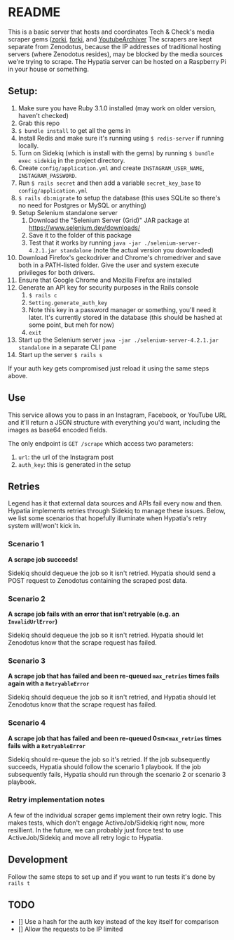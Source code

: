 # README

This is a basic server that hosts and coordinates Tech & Check's media scraper gems ([zorki](https://www.github.com/cguess/zorki), [forki](https://github.com/oneroyalace/forki), and [YoutubeArchiver](https://github.com/TechAndCheck/YoutubeArchiver)
The scrapers are kept separate from Zenodotus, because the IP addresses of traditional hosting servers (where Zenodotus resides), may be blocked by the media sources we're trying to scrape. The Hypatia server can be hosted on a Raspberry Pi in your house or something.

## Setup:
1. Make sure you have Ruby 3.1.0 installed (may work on older version, haven't checked)
1. Grab this repo
1. `$ bundle install` to get all the gems in
1. Install Redis and make sure it's running using `$ redis-server` if running locally.
1. Turn on Sidekiq (which is install with the gems) by running `$ bundle exec sidekiq` in the project directory.
1. Create `config/application.yml` and create `INSTAGRAM_USER_NAME`, `INSTAGRAM_PASSWORD`.
1. Run `$ rails secret` and then add a variable `secret_key_base` to `config/application.yml`
1. `$ rails db:migrate` to setup the database (this uses SQLite so there's no need for Postgres or MySQL or anything)
1. Setup Selenium standalone server
	1. Download the "Selenium Server (Grid)" JAR package at https://www.selenium.dev/downloads/
	1. Save it to the folder of this package
	1. Test that it works by running `java -jar ./selenium-server-4.2.1.jar standalone` (note the actual version you downloaded)
1. Download Firefox's geckodriver and Chrome's chromedriver and save both in a PATH-listed folder. Give the user and system execute privileges for both drivers.
1. Ensure that Google Chrome and Mozilla Firefox are installed
1. Generate an API key for security purposes in the Rails console
	1. `$ rails c`
	1. `Setting.generate_auth_key`
	1. Note this key in a password manager or something, you'll need it later. It's currently stored in the database (this should be hashed at some point, but meh for now)
	1. `exit`
1. Start up the Selenium server `java -jar ./selenium-server-4.2.1.jar standalone` in a separate CLI pane
1. Start up the server `$ rails s`

If your auth key gets compromised just reload it using the same steps above.

## Use

This service allows you to pass in an Instagram, Facebook, or YouTube URL and it'll return a JSON structure with everything you'd want, including the images as base64 encoded fields.

The only endpoint is `GET /scrape` which access two parameters:
1. `url`: the url of the Instagram post
1. `auth_key`: this is generated in the setup

## Retries
Legend has it that external data sources and APIs fail every now and then. Hypatia implements retries through Sidekiq to manage these issues. Below, we list some scenarios that hopefully illuminate when Hypatia's retry system will/won't kick in.

### Scenario 1

**A scrape job succeeds!**

Sidekiq should dequeue the job so it isn't retried. Hypatia should send a POST request to Zenodotus containing the scraped post data.

### Scenario 2

**A scrape job fails with an error that isn’t retryable (e.g. an `InvalidUrlError`)**

Sidekiq should dequeue the job so it isn't retried. Hypatia should let Zenodotus know that the scrape request has failed.

### Scenario 3

**A scrape job that has failed and been re-queued `max_retries` times fails again with a `RetryableError`**

Sidekiq should dequeue the job so it isn't retried, and Hypatia should let Zenodotus know that the scrape request has failed.

### Scenario 4

**A scrape job that has failed and been re-queued 0≤n<`max_retries` times fails with a `RetryableError`**

Sidekiq should re-queue the job so it's retried. If the job subsequently succeeds, Hypatia should follow the scenario 1 playbook. If the job subsequently fails, Hypatia should run through the scenario 2 or scenario 3 playbook.

### Retry implementation notes
A few of the individual scraper gems implement their own retry logic. This makes tests, which don't engage ActiveJob/Sidekiq right now, more resillient. In the future, we can probably just force test to use ActiveJob/Sidekiq and move all retry logic to Hypatia.

## Development

Follow the same steps to set up and if you want to run tests it's done by `rails t`

## TODO

- [] Use a hash for the auth key instead of the key itself for comparison
- [] Allow the requests to be IP limited
